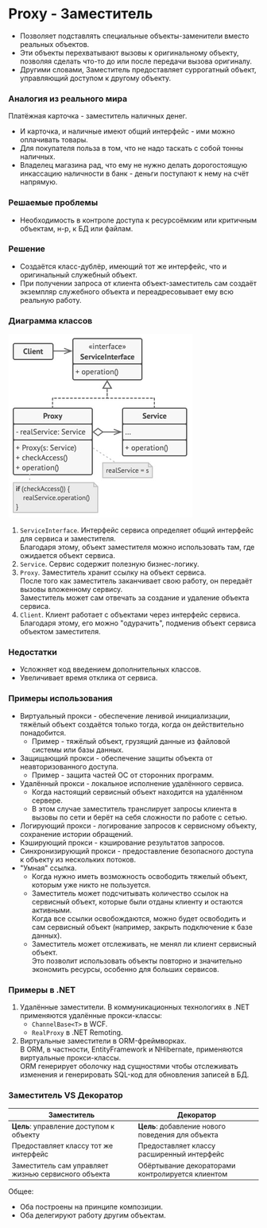 ﻿# Proxy - Заместитель
* Позволяет подставлять специальные объекты-заменители вместо реальных объектов.
* Эти объекты перехватывают вызовы к оригинальному объекту, позволяя сделать что-то до или после передачи вызова оригиналу.
* Другими словами, Заместитель предоставляет суррогатный объект, управляющий доступом к другому объекту.

### Аналогия из реального мира
Платёжная карточка - заместитель наличных денег.
* И карточка, и наличные имеют общий интерфейс - ими можно оплачивать товары.
* Для покупателя польза в том, что не надо таскать с собой тонны наличных.
* Владелец магазина рад, что ему не нужно делать дорогостоящую инкассацию наличности в банк - деньги поступают к нему на счёт напрямую.

### Решаемые проблемы
* Необходимость в контроле доступа к ресурсоёмким или критичным объектам, н-р, к БД или файлам.

### Решение
* Создаётся класс-дублёр, имеющий тот же интерфейс, что и оригинальный служебный объект.
* При получении запроса от клиента объект-заместитель сам создаёт экземпляр служебного объекта и переадресовывает ему всю реальную работу.

### Диаграмма классов
![Class diagram](Proxy.jpg)
1. `ServiceInterface`. Интерфейс сервиса определяет общий интерфейс для сервиса и заместителя.  
Благодаря этому, объект заместителя можно использовать там, где ожидается объект сервиса.
2. `Service`. Сервис содержит полезную бизнес-логику.
3. `Proxy`. Заместитель хранит ссылку на объект сервиса.  
После того как заместитель заканчивает свою работу, он передаёт вызовы вложенному сервису.  
Заместитель может сам отвечать за создание и удаление объекта сервиса.
4. `Client`. Клиент работает с объектами через интерфейс сервиса.  
Благодаря этому, его можно "одурачить", подменив объект сервиса объектом заместителя.

### Недостатки
* Усложняет код введением дополнительных классов.
* Увеличивает время отклика от сервиса.

### Примеры использования
* Виртуальный прокси - обеспечение ленивой инициализации, тяжёлый объект создаётся только тогда, когда он действительно понадобится.
  * Пример - тяжёлый объект, грузящий данные из файловой системы или базы данных.
* Защищающий прокси - обеспечение защиты объекта от неавторизованного доступа.
  * Пример - защита частей ОС от сторонних программ.
* Удалённый прокси - локальное исполнение удалённого сервиса.
  * Когда настоящий сервисный объект находится на удалённом сервере.
  * В этом случае заместитель транслирует запросы клиента в вызовы по сети и берёт на себя сложности по работе с сетью.
* Логирующий прокси - логирование запросов к сервисному объекту, сохранение истории обращений.
* Кэширующий прокси - кэширование результатов запросов.
* Синхронизирующий прокси - предоставление безопасного доступа к объекту из нескольких потоков.
* "Умная" ссылка.
  * Когда нужно иметь возможность освободить тяжелый объект, которым уже никто не пользуется.
  * Заместитель может подсчитывать количество ссылок на сервисный объект, которые были отданы клиенту и остаются активными.  
  Когда все ссылки освобождаются, можно будет освободить и сам сервисный объект (например, закрыть подключение к базе данных).
  * Заместитель может отслеживать, не менял ли клиент сервисный объект.  
  Это позволит использовать объекты повторно и значительно экономить ресурсы, особенно для больших сервисов.

### Примеры в .NET
1. Удалённые заместители. В коммуникационных технологиях в .NET применяются удалённые прокси-классы:
   * `ChannelBase<T>` в WCF.
   * `RealProxy` в .NET Remoting.
2. Виртуальные заместители в ORM-фреймворках.  
В ORM, в частности, EntityFramework и NHibernate, применяются виртуальные прокси-классы.  
ORM генерирует оболочку над сущностями чтобы отслеживать изменения и генерировать SQL-код для обновления записей в БД.

### Заместитель VS Декоратор
| Заместитель                                         | Декоратор                                         |
|-----------------------------------------------------|---------------------------------------------------|
| **Цель**: управление доступом к объекту             | **Цель**: добавление нового поведения для объекта |
| Предоставляет классу тот же интерфейс               | Предоставляет классу расширенный интерфейс        |
| Заместитель сам управляет жизнью сервисного объекта | Обёртывание декораторами контролируется клиентом  |

Общее:
* Оба построены на принципе композиции.
* Оба делегируют работу другим объектам.
